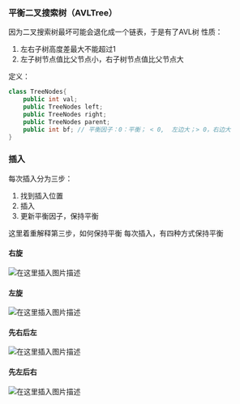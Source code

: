 
### 平衡二叉搜索树（AVLTree）
因为二叉搜索树最坏可能会退化成一个链表，于是有了AVL树
性质：
1. 左右子树高度差最大不能超过1
2. 左子树节点值比父节点小，右子树节点值比父节点大

定义：
```java
class TreeNodes{
    public int val;
    public TreeNodes left;
    public TreeNodes right;
    public TreeNodes parent;
    public int bf; // 平衡因子：0：平衡； < 0,  左边大；> 0，右边大
}
```

### 插入
每次插入分为三步：
1. 找到插入位置
2. 插入
3. 更新平衡因子，保持平衡

这里着重解释第三步，如何保持平衡
每次插入，有四种方式保持平衡
#### 右旋
![在这里插入图片描述](https://img-blog.csdnimg.cn/20210519212710830.png?x-oss-process=image/watermark,type_ZmFuZ3poZW5naGVpdGk,shadow_10,text_aHR0cHM6Ly9ibG9nLmNzZG4ubmV0L3FxXzMwMTI0MjQx,size_16,color_FFFFFF,t_70)
#### 左旋
![在这里插入图片描述](https://img-blog.csdnimg.cn/20210519212848917.png?x-oss-process=image/watermark,type_ZmFuZ3poZW5naGVpdGk,shadow_10,text_aHR0cHM6Ly9ibG9nLmNzZG4ubmV0L3FxXzMwMTI0MjQx,size_16,color_FFFFFF,t_70)
#### 先右后左
![在这里插入图片描述](https://img-blog.csdnimg.cn/20210519215415168.png?x-oss-process=image/watermark,type_ZmFuZ3poZW5naGVpdGk,shadow_10,text_aHR0cHM6Ly9ibG9nLmNzZG4ubmV0L3FxXzMwMTI0MjQx,size_16,color_FFFFFF,t_70)
#### 先左后右
![在这里插入图片描述](https://img-blog.csdnimg.cn/20210519222211310.png?x-oss-process=image/watermark,type_ZmFuZ3poZW5naGVpdGk,shadow_10,text_aHR0cHM6Ly9ibG9nLmNzZG4ubmV0L3FxXzMwMTI0MjQx,size_16,color_FFFFFF,t_70)
